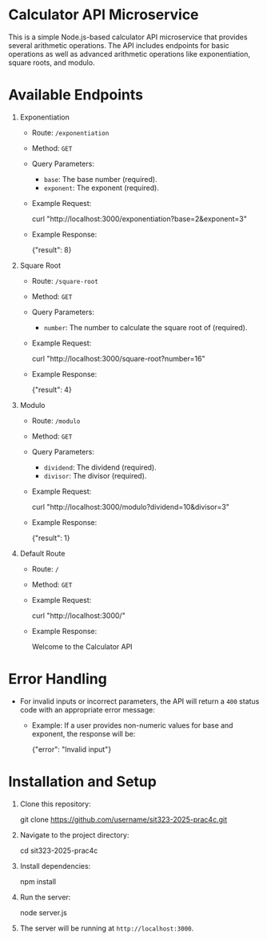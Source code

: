 # Calculator API Microservice

This is a simple Node.js-based calculator API microservice that provides several arithmetic operations. The API includes endpoints for basic operations as well as advanced arithmetic operations like exponentiation, square roots, and modulo.

# Available Endpoints

1. Exponentiation
    - Route: `/exponentiation`
    - Method: `GET`
    - Query Parameters:
        - `base`: The base number (required).
        - `exponent`: The exponent (required).
    - Example Request:

      curl "http://localhost:3000/exponentiation?base=2&exponent=3"

    - Example Response:

      {"result": 8}
      

2. Square Root
    - Route: `/square-root`
    - Method: `GET`
    - Query Parameters:
        - `number`: The number to calculate the square root of (required).
    - Example Request:
      
      curl "http://localhost:3000/square-root?number=16"
      
    - Example Response:
      
      {"result": 4}
      

3. Modulo
    - Route: `/modulo`
    - Method: `GET`
    - Query Parameters:
        - `dividend`: The dividend (required).
        - `divisor`: The divisor (required).
    - Example Request:
   
      curl "http://localhost:3000/modulo?dividend=10&divisor=3"
      
    - Example Response:
   
      {"result": 1}
    

4. Default Route
    - Route: `/`
    - Method: `GET`
    - Example Request:
      
      curl "http://localhost:3000/"
  
    - Example Response:
   
      Welcome to the Calculator API
  

# Error Handling

- For invalid inputs or incorrect parameters, the API will return a `400` status code with an appropriate error message:
  - Example: If a user provides non-numeric values for base and exponent, the response will be:
  
    {"error": "Invalid input"}


# Installation and Setup

1. Clone this repository:

    git clone https://github.com/username/sit323-2025-prac4c.git


2. Navigate to the project directory:

    cd sit323-2025-prac4c
  

3. Install dependencies:

    npm install


4. Run the server:

    node server.js


5. The server will be running at `http://localhost:3000`.

